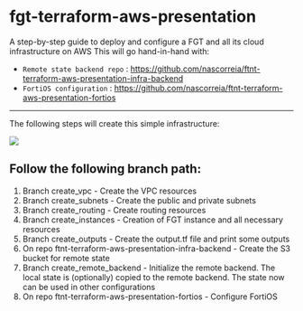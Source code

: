 # fgt-terraform-aws-presentation
A step-by-step guide to deploy and configure a FGT and all its cloud infrastructure on AWS
This will go hand-in-hand with:

- `Remote state backend repo` : https://github.com/nascorreia/ftnt-terraform-aws-presentation-infra-backend
- `FortiOS configuration` : https://github.com/nascorreia/ftnt-terraform-aws-presentation-fortios

----

The following steps will create this simple infrastructure:

![](https://github.com/nascorreia/ftnt-terraform-aws-presentation-infra/blob/main/AWS-Terraform-Presentation.drawio.png)

## Follow the following branch path:

1. Branch create_vpc - Create the VPC resources
2. Branch create_subnets - Create the public and private subnets
3. Branch create_routing - Create routing resources
4. Branch create_instances - Creation of FGT instance and all necessary resources
5. Branch create_outputs - Create the output.tf file and print some outputs
6. On repo ftnt-terraform-aws-presentation-infra-backend - Create the S3 bucket for remote state
7. Branch create_remote_backend - Initialize the remote backend. The local state is (optionally) copied to the remote backend. The state now can be used in other configurations
8. On repo ftnt-terraform-aws-presentation-fortios - Configure FortiOS 
